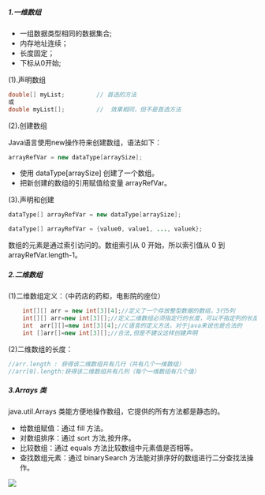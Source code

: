 ##### 1.一维数组

- 一组数据类型相同的数据集合;
- 内存地址连续；
- 长度固定；
- 下标从0开始;

(1).声明数组

~~~java
double[] myList;         // 首选的方法
或
double myList[];         //  效果相同，但不是首选方法
~~~

(2).创建数组

Java语言使用new操作符来创建数组，语法如下：

```java
arrayRefVar = new dataType[arraySize];
```

- 使用 dataType[arraySize] 创建了一个数组。
- 把新创建的数组的引用赋值给变量 arrayRefVar。

(3).声明和创建

```java
dataType[] arrayRefVar = new dataType[arraySize];
```

```java
dataType[] arrayRefVar = {value0, value1, ..., valuek};
```

数组的元素是通过索引访问的。数组索引从 0 开始，所以索引值从 0 到 arrayRefVar.length-1。



##### 2.二维数组

(1)二维数组定义：（中药店的药柜，电影院的座位）    

~~~java
    int[][] arr = new int[3][4];//定义了一个存放整型数据的数组，3行5列
    int[][] arr=new int[3][];//定义二维数组必须指定行的长度，可以不指定列的长度
    int  arr[][]=new int[3][4];//C语言的定义方法，对于java来说也是合法的
    int []arr[]=new int[3][];//合法,但是不建议这样创建声明
~~~

(2)二维数组的长度：  

```java
//arr.length : 获得该二维数组共有几行（共有几个一维数组）
//arr[0].length:获得该二维数组共有几列（每个一维数组有几个值）
```



##### 3.Arrays 类  

java.util.Arrays 类能方便地操作数组，它提供的所有方法都是静态的。

- 给数组赋值：通过 fill 方法。
- 对数组排序：通过 sort 方法,按升序。
- 比较数组：通过 equals 方法比较数组中元素值是否相等。
- 查找数组元素：通过 binarySearch 方法能对排序好的数组进行二分查找法操作。

![](https://i.imgur.com/AY2fAnV.png)



